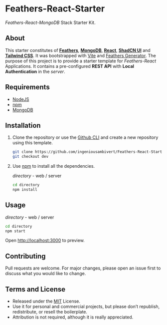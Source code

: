 # Feathers-React-Starter

_Feathers-React-MongoDB_ Stack Starter Kit.

## About

This starter constitutes of [**Feathers**](https://docs.feathersjs.com), [**MongoDB**](https://www.mongodb.com), [**React**](https://www.reactjs.org), [**ShadCN UI**](https://ui.shadcn.com/) and [**Tailwind CSS**](https://tailwindcss.com/). It was bootstrapped with [Vite](https://vitejs.dev/) and [Feathers Generator](https://docs.feathersjs.com/guides/cli/). The purpose of this project is to provide a starter template for _Feathers-React_ Applications. It contains a pre-configured **REST API** with **Local Authentication** in the _server_.

## Requirements

- [NodeJS](https://nodejs.org)
- [npm](https://npmjs.com)
- [MongoDB](https://www.mongodb.com)

## Installation

1. Clone the repository or use the [Github CLI](https://cli.github.com/) and create a new repository using this template.

   ```bash
   git clone https://github.com/ingeniousambivert/Feathers-React-Starter.git
   git checkout dev
   ```

2. Use [npm](https://npmjs.com) to install all the dependencies.

   _directory_ - web / server

   ```bash
   cd directory
   npm install
   ```

## Usage

_directory_ - web / server

```bash
cd directory
npm start
```

Open <http://localhost:3000> to preview.

## Contributing

Pull requests are welcome. For major changes, please open an issue first to discuss what you would like to change.

## Terms and License

- Released under the [MIT](https://choosealicense.com/licenses/mit/) License.
- Use it for personal and commercial projects, but please don’t republish, redistribute, or resell the boilerplate.
- Attribution is not required, although it is really appreciated.

